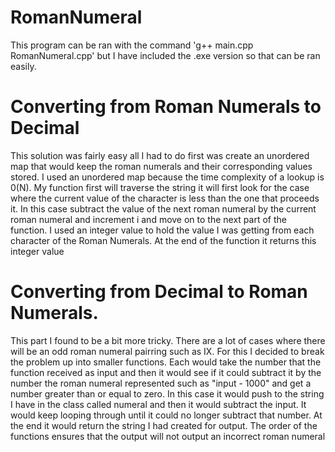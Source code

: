 # RomanNumeral
This program can be ran with the command 'g++ main.cpp RomanNumeral.cpp' but I have included the .exe version so that can be ran easily.

# Converting from Roman Numerals to Decimal

This solution was fairly easy all I had to do first was create an unordered map that would keep the roman numerals and their corresponding values stored. I used an unordered map because the time complexity of a lookup is 0(N). My function first will traverse the string it will first look for the case where the current value of the character is less than the one that proceeds it. In this case subtract the value of the next roman numeral by the current roman numeral and increment i and move on to the next part of the function. I used an integer value to hold the value I was getting from each character of the Roman Numerals. At the end of the function it returns this integer value

# Converting from Decimal to Roman Numerals.

This part I found to be a bit more tricky. There are a lot of cases where there will be an odd roman numeral pairring such as IX. For this I decided to break the problem up into smaller functions. Each would take the number that the function received as input and then it would see if it could subtract it by the number the roman numeral represented such as "input - 1000" and get a number greater than or equal to zero. In this case it would push to the string I have in the class called numeral and then it would subtract the input. It would keep looping through until it could no longer subtract that number. At the end it would return the string I had created for output. The order of the functions ensures that the output will not output an incorrect roman numeral
